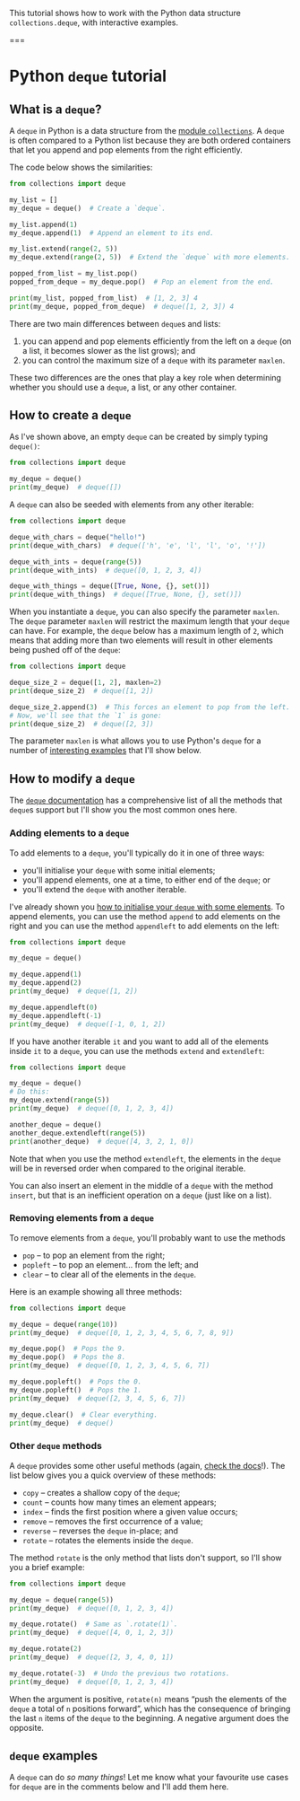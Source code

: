 This tutorial shows how to work with the Python data structure `collections.deque`, with interactive examples.

===

<link rel="stylesheet" href="https://unpkg.com/@antonz/codapi@0.12.2/dist/snippet.css"/>
<script async src="https://unpkg.com/@antonz/codapi@0.12.2/dist/snippet.js"></script>

<!--
<codapi-snippet sandbox="python" editor="basic"></codapi-snippet>
-->


# Python `deque` tutorial

## What is a `deque`?

A `deque` in Python is a data structure from the [module `collections`](/blog/module-collections-overview).
A `deque` is often compared to a Python list because they are both ordered containers that let you append and pop elements from the right efficiently.

The code below shows the similarities:

```py
from collections import deque

my_list = []
my_deque = deque()  # Create a `deque`.

my_list.append(1)
my_deque.append(1)  # Append an element to its end.

my_list.extend(range(2, 5))
my_deque.extend(range(2, 5))  # Extend the `deque` with more elements.

popped_from_list = my_list.pop()
popped_from_deque = my_deque.pop()  # Pop an element from the end.

print(my_list, popped_from_list)  # [1, 2, 3] 4
print(my_deque, popped_from_deque)  # deque([1, 2, 3]) 4
```

<codapi-snippet sandbox="python" editor="basic"></codapi-snippet>


There are two main differences between `deque`s and lists:

 1. you can append and pop elements efficiently from the left on a `deque` (on a list, it becomes slower as the list grows); and
 2. you can control the maximum size of a `deque` with its parameter `maxlen`.

These two differences are the ones that play a key role when determining whether you should use a `deque`, a list, or any other container.


## How to create a `deque`

As I've shown above, an empty `deque` can be created by simply typing `deque()`:

```py
from collections import deque

my_deque = deque()
print(my_deque)  # deque([])
```
<codapi-snippet sandbox="python" editor="basic"></codapi-snippet>

A `deque` can also be seeded with elements from any other iterable:

```py
from collections import deque

deque_with_chars = deque("hello!")
print(deque_with_chars)  # deque(['h', 'e', 'l', 'l', 'o', '!'])

deque_with_ints = deque(range(5))
print(deque_with_ints)  # deque([0, 1, 2, 3, 4])

deque_with_things = deque([True, None, {}, set()])
print(deque_with_things)  # deque([True, None, {}, set()])
```
<codapi-snippet sandbox="python" editor="basic"></codapi-snippet>

When you instantiate a `deque`, you can also specify the parameter `maxlen`.
The `deque` parameter `maxlen` will restrict the maximum length that your `deque` can have.
For example, the `deque` below has a maximum length of `2`, which means that adding more than two elements will result in other elements being pushed off of the `deque`:

```py
from collections import deque

deque_size_2 = deque([1, 2], maxlen=2)
print(deque_size_2)  # deque([1, 2])

deque_size_2.append(3)  # This forces an element to pop from the left.
# Now, we'll see that the `1` is gone:
print(deque_size_2)  # deque([2, 3])
```
<codapi-snippet sandbox="python" editor="basic"></codapi-snippet>

The parameter `maxlen` is what allows you to use Python's `deque` for a number of [interesting examples](#deque-examples) that I'll show below.


## How to modify a `deque`

The [`deque` documentation][deque-documentation] has a comprehensive list of all the methods that `deque`s support but I'll show you the most common ones here.


### Adding elements to a `deque`

To add elements to a `deque`, you'll typically do it in one of three ways:

 - you'll initialise your `deque` with some initial elements;
 - you'll append elements, one at a time, to either end of the `deque`; or
 - you'll extend the `deque` with another iterable.

I've already shown you [how to initialise your `deque` with some elements](#how-to-create-a-deque).
To append elements, you can use the method `append` to add elements on the right and you can use the method `appendleft` to add elements on the left:

```py
from collections import deque

my_deque = deque()

my_deque.append(1)
my_deque.append(2)
print(my_deque)  # deque([1, 2])

my_deque.appendleft(0)
my_deque.appendleft(-1)
print(my_deque)  # deque([-1, 0, 1, 2])
```
<codapi-snippet sandbox="python" editor="basic"></codapi-snippet>

If you have another iterable `it` and you want to add all of the elements inside `it` to a `deque`, you can use the methods `extend` and `extendleft`:

```py
from collections import deque

my_deque = deque()
# Do this:
my_deque.extend(range(5))
print(my_deque)  # deque([0, 1, 2, 3, 4])

another_deque = deque()
another_deque.extendleft(range(5))
print(another_deque)  # deque([4, 3, 2, 1, 0])
```
<codapi-snippet sandbox="python" editor="basic"></codapi-snippet>

Note that when you use the method `extendleft`, the elements in the `deque` will be in reversed order when compared to the original iterable.

You can also insert an element in the middle of a `deque` with the method `insert`, but that is an inefficient operation on a `deque` (just like on a list).


### Removing elements from a `deque`

To remove elements from a `deque`, you'll probably want to use the methods

 - `pop` – to pop an element from the right;
 - `popleft` – to pop an element... from the left; and
 - `clear` – to clear all of the elements in the `deque`.

Here is an example showing all three methods:

```py
from collections import deque

my_deque = deque(range(10))
print(my_deque)  # deque([0, 1, 2, 3, 4, 5, 6, 7, 8, 9])

my_deque.pop()  # Pops the 9.
my_deque.pop()  # Pops the 8.
print(my_deque)  # deque([0, 1, 2, 3, 4, 5, 6, 7])

my_deque.popleft()  # Pops the 0.
my_deque.popleft()  # Pops the 1.
print(my_deque)  # deque([2, 3, 4, 5, 6, 7])

my_deque.clear()  # Clear everything.
print(my_deque)  # deque()
```
<codapi-snippet sandbox="python" editor="basic"></codapi-snippet>


### Other `deque` methods

A `deque` provides some other useful methods (again, [check the docs][deque-documentation]!).
The list below gives you a quick overview of these methods:

 - `copy` – creates a shallow copy of the `deque`;
 - `count` – counts how many times an element appears;
 - `index` – finds the first position where a given value occurs;
 - `remove` – removes the first occurrence of a value;
 - `reverse` – reverses the `deque` in-place; and
 - `rotate` – rotates the elements inside the `deque`.

The method `rotate` is the only method that lists don't support, so I'll show you a brief example:

```py
from collections import deque

my_deque = deque(range(5))
print(my_deque)  # deque([0, 1, 2, 3, 4])

my_deque.rotate()  # Same as `.rotate(1)`.
print(my_deque)  # deque([4, 0, 1, 2, 3])

my_deque.rotate(2)
print(my_deque)  # deque([2, 3, 4, 0, 1])

my_deque.rotate(-3)  # Undo the previous two rotations.
print(my_deque)  # deque([0, 1, 2, 3, 4])
```
<codapi-snippet sandbox="python" editor="basic"></codapi-snippet>

When the argument is positive, `rotate(n)` means “push the elements of the `deque` a total of `n` positions forward”, which has the consequence of bringing the last `n` items of the `deque` to the beginning.
A negative argument does the opposite.


## `deque` examples

A `deque` can do _so many things_!
Let me know what your favourite use cases for `deque` are in the comments below and I'll add them here.


[deque-documentation]: https://docs.python.org/3/library/collections.html#collections.deque
